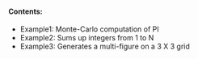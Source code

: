 #### Contents:

* Example1: Monte-Carlo computation of PI
* Example2: Sums up integers from 1 to N 
* Example3: Generates a multi-figure on a 3 X 3 grid
